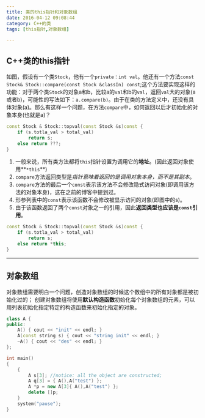 ```yaml
---
title: 类的this指针和对象数组
date: 2016-04-12 09:08:44
category: C++的类
tags: [this指针,对象数组]

---
```


## C++类的this指针

如图，假设有一个类`Stock`，他有一个`private：int val`。他还有一个方法`const Stock& Stock::compare(const Stock &classIn) const`;这个方法要实现这样的功能：对于两个类`Stock`的对象a和b，比较a的`val`和b的`val`，返回`val`大的对象(a或者b)，可能性的写法如下：`a.compare(b)`。由于在类的方法定义中，还没有具体对象(a)。那么有这样一个问题，在方法`compare`中，如何返回以后才初始化的对象本身(也就是a)？
```C++
const Stock & Stock::topval(const Stock &s)const {
	if (s.totla_val > total_val)
		return s;
	else return ???;
}
```

1. 一般来说，所有类方法都将`this`指针设置为调用它的**地址**。(因此返回对象使用**`*this`**)
2. `compare`方法返回类型是*指针意味着返回的是调用对象本身，而不是其副本*。
3. `compare`方法的最后一个`const`表示该方法不会修改隐式访问对象(即调用该方法的对象本身)，这在之前的博客中提到过。
4. 形参列表中的`const`表示该函数不会修改被显示访问的对象(即图中的s)。
5. 由于该函数返回了两个`const`对象之一的引用，因此**返回类型也应该是`const`引用**。

```C++
const Stock & Stock::topval(const Stock &s)const {
	if (s.totla_val > total_val)
		return s;
	else return *this;
}
```

---

## 对象数组

对象数组需要明白一个问题，创造对象数组的时候这个数组中的所有对象都是被初始化过的；
创建对象数组将使用**默认构造函数**初始化每个对象数组的元素，可以用列表初始化指定特定的构造函数来初始化指定的对象。
```C++
class A {
public:
	A() { cout << "init" << endl; }
	A(const string s) { cout << "string init" << endl; }
	~A() { cout << "des" << endl; }
};

int main()
{
	{
		A s[3];	//notice: all the object are constructed;
		A q[3] = { A(),A("test") };
		A *p = new A[3]{ A(),A("test") };
		delete []p;
	}
	system("pause");
}
```
